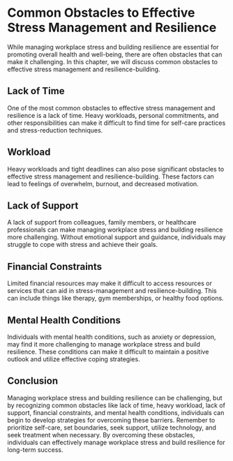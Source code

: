 Common Obstacles to Effective Stress Management and Resilience
=============================================================================================================================================

While managing workplace stress and building resilience are essential for promoting overall health and well-being, there are often obstacles that can make it challenging. In this chapter, we will discuss common obstacles to effective stress management and resilience-building.

Lack of Time
------------

One of the most common obstacles to effective stress management and resilience is a lack of time. Heavy workloads, personal commitments, and other responsibilities can make it difficult to find time for self-care practices and stress-reduction techniques.

Workload
--------

Heavy workloads and tight deadlines can also pose significant obstacles to effective stress management and resilience-building. These factors can lead to feelings of overwhelm, burnout, and decreased motivation.

Lack of Support
---------------

A lack of support from colleagues, family members, or healthcare professionals can make managing workplace stress and building resilience more challenging. Without emotional support and guidance, individuals may struggle to cope with stress and achieve their goals.

Financial Constraints
---------------------

Limited financial resources may make it difficult to access resources or services that can aid in stress-management and resilience-building. This can include things like therapy, gym memberships, or healthy food options.

Mental Health Conditions
------------------------

Individuals with mental health conditions, such as anxiety or depression, may find it more challenging to manage workplace stress and build resilience. These conditions can make it difficult to maintain a positive outlook and utilize effective coping strategies.

Conclusion
----------

Managing workplace stress and building resilience can be challenging, but by recognizing common obstacles like lack of time, heavy workload, lack of support, financial constraints, and mental health conditions, individuals can begin to develop strategies for overcoming these barriers. Remember to prioritize self-care, set boundaries, seek support, utilize technology, and seek treatment when necessary. By overcoming these obstacles, individuals can effectively manage workplace stress and build resilience for long-term success.
